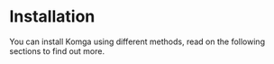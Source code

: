 # Installation

You can install Komga using different methods, read on the following sections to find out more.